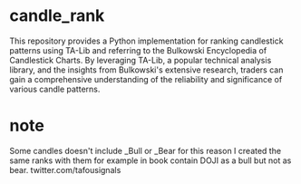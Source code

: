 # candle_rank
This repository provides a Python implementation for ranking candlestick patterns using TA-Lib and referring to the Bulkowski Encyclopedia of Candlestick Charts. By leveraging TA-Lib, a popular technical analysis library, and the insights from Bulkowski's extensive research, traders can gain a comprehensive understanding of the reliability and significance of various candle patterns.
# note
Some candles doesn't include _Bull or _Bear for this reason I created the same ranks with them for example in book contain DOJI as a bull but not as bear. 
twitter.com/tafousignals
